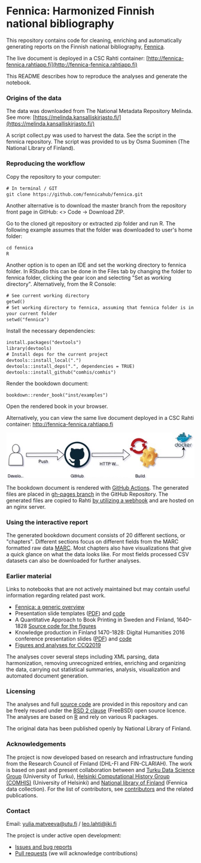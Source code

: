 Fennica: Harmonized Finnish national bibliography
============================================

This repository contains code for cleaning, enriching and automatically generating reports on the Finnish national bibliography, [Fennica](https://www.kansalliskirjasto.fi/fi/palvelut/fennica-suomen-kansallisbibliografia). 

The live document is deployed in a CSC Rahti container:
[http://fennica-fennica.rahtiapp.fi](http://fennica-fennica.rahtiapp.fi)

This README describes how to reproduce the analyses and generate the notebook.

### Origins of the data
The data was downloaded from The National Metadata Repository Melinda. 
See more: [https://melinda.kansalliskirjasto.fi/](https://melinda.kansalliskirjasto.fi/)

A script collect.py was used to harvest the data. See the script in the fennica repository. 
The script was provided to us by Osma Suominen (The National Library of Finland).


### Reproducing the workflow

Copy the repository to your computer:

```
# In terminal / GIT
git clone https://github.com/fennicahub/fennica.git
```

Another alternative is to download the master branch from the repository front page in GitHub: <> Code -> Download ZIP.

Go to the cloned git repository or extracted zip folder and run R. The following example assumes that the folder was downloaded to user's home folder:

```
cd fennica
R
```

Another option is to open an IDE and set the working directory to fennica folder. In RStudio this can be done in the Files tab by changing the folder to fennica folder, clicking the gear icon and selecting "Set as working directory". Alternatively, from the R Console:

```{r}
# See current working directory
getwd()
# Set working directory to fennica, assuming that fennica folder is in your current folder
setwd("fennica")
```

Install the necessary dependencies:

```{r}
install.packages("devtools")
library(devtools)
# Install deps for the current project
devtools::install_local(".")
devtools::install_deps(".", dependencies = TRUE)
devtools::install_github("comhis/comhis")
```

Render the bookdown document:

```
bookdown::render_book("inst/examples")
```

Open the rendered book in your browser. 

Alternatively, you can view the same live document deployed in a CSC Rahti container: http://fennica-fennica.rahtiapp.fi

![Description of the Webhook workflow, image from CSC Documentation](man/figures/trigger.drawio.jpeg)

The bookdown document is rendered with [GitHub Actions](https://github.com/fennicahub/fennica/blob/master/.github/workflows/fennica.yml). The generated files are placed in [gh-pages branch](https://github.com/fennicahub/fennica/blob/master/.github/workflows/static.yml) in the GitHub Repository. The generated files are copied to Rahti [by utilizing a webhook](https://docs.csc.fi/cloud/rahti/tutorials/webhooks/) and are hosted on an nginx server.

### Using the interactive report

The generated bookdown document consists of 20 different sections, or "chapters". Different sections focus on different fields from the MARC formatted raw data [MARC](https://marc21.kansalliskirjasto.fi). Most chapters also have visualizations that give a quick glance on what the data looks like. For most fields processed CSV datasets can also be downloaded for further analyses.

### Earlier material

Links to notebooks that are not actively maintained but may contain useful information regarding related past work.

 * [Fennica: a generic overview](https://github.com/fennicahub/fennica/blob/master/inst/examples/overview.md)
 * Presentation slide templates ([PDF](https://github.com/fennicahub/fennica/blob/master/inst/examples/slidetemplates.pdf)) and [code](https://github.com/fennicahub/fennica/blob/master/inst/examples/slidetemplates.Rmd)
 * A Quantitative Approach to Book Printing in Sweden and Finland, 1640–1828 [Source code for the figures](https://github.com/fennicahub/fennica/blob/master/inst/examples/201808-HistoricalMethods-Figures.Rmd)
 * Knowledge production in Finland 1470-1828: Digital Humanities 2016 conference presentation slides ([PDF](https://github.com/fennicahub/fennica/blob/master/inst/examples/20160715-Krakow-Fennica.pdf)) and [code](https://github.com/COMHIS/fennica/blob/master/inst/examples/20160715-Krakow-Fennica.Rmd)
 * [Figures and analyses for CCQ2019](https://gitlab.com/COMHIS/CCQ2018/blob/master/Figures.pdf)

The analyses cover several steps including XML parsing, data harmonization, removing unrecognized entries, enriching and organizing the data, carrying out statistical summaries, analysis, visualization and automated document generation.

### Licensing

The analyses and full [source code](https://github.com/comhis/fennica/blob/master/inst/examples/main.R) are provided in this repository and can be freely reused under the [BSD 2 clause](https://opensource.org/licenses/BSD-2-Clause) (FreeBSD) open source licence. The analyses are based on [R](http://r-project.org) and rely on various R packages.

The original data has been published openly by National Library of Finland.


### Acknowledgements

The project is now developed based on research and infrastructure funding from the Research Council of Finland (DHL-FI and FIN-CLARIAH). The work is based on past and present collaboration between and [Turku Data Science Group](http://datascience.utu.fi) (University of Turku), [Helsinki Computational History Group (COMHIS)](http://comhis.github.io/) (University of Helsinki) and [National library of Finland](https://www.kansalliskirjasto.fi/en/) (Fennica data collection). For the list of contributors, see [contributors](https://github.com/fennicahub/fennica/graphs/contributors) and the related publications.



### Contact

Email: yulia.matveeva@utu.fi / leo.lahti@iki.fi

The project is under active open development:

  * [Issues and bug reports](https://github.com/fennicahub/fennica/issues)
  * [Pull requests](https://github.com/fennicahub/fennica/pulls) (we will acknowledge contributions)
